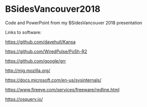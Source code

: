 # BSidesVancouver2018
Code and PowerPoint from my BSidesVancouver 2018 presentation

Links to software:

  https://github.com/davehull/Kansa
  
  https://github.com/WiredPulse/PoSh-R2
  
  https://github.com/google/grr
  
  http://mig.mozilla.org/
  
  https://docs.microsoft.com/en-us/sysinternals/
  
  https://www.fireeye.com/services/freeware/redline.html
  
  https://osquery.io/
